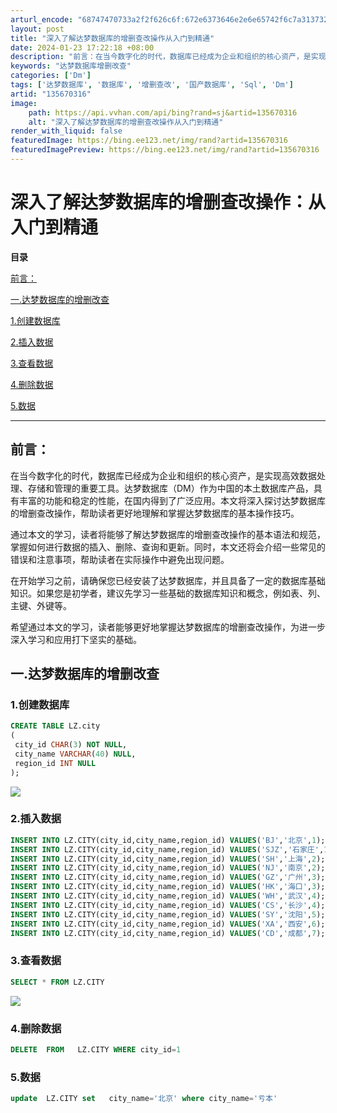 ```yaml
---
arturl_encode: "68747470733a2f2f626c6f:672e6373646e2e6e65742f6c7a31373236373836313135372f:61727469636c652f64657461696c732f313335363730333136"
layout: post
title: "深入了解达梦数据库的增删查改操作从入门到精通"
date: 2024-01-23 17:22:18 +08:00
description: "前言：在当今数字化的时代，数据库已经成为企业和组织的核心资产，是实现高效数据处理、存储和管理的重要工"
keywords: "达梦数据库增删改查"
categories: ['Dm']
tags: ['达梦数据库', '数据库', '增删查改', '国产数据库', 'Sql', 'Dm']
artid: "135670316"
image:
    path: https://api.vvhan.com/api/bing?rand=sj&artid=135670316
    alt: "深入了解达梦数据库的增删查改操作从入门到精通"
render_with_liquid: false
featuredImage: https://bing.ee123.net/img/rand?artid=135670316
featuredImagePreview: https://bing.ee123.net/img/rand?artid=135670316
---
```


# 深入了解达梦数据库的增删查改操作：从入门到精通

**目录**

[前言：](#%E5%89%8D%E8%A8%80%EF%BC%9A)

[一.达梦数据库的增删改查](#%E4%B8%80.%E8%BE%BE%E6%A2%A6%E6%95%B0%E6%8D%AE%E5%BA%93%E7%9A%84%E5%A2%9E%E5%88%A0%E6%94%B9%E6%9F%A5)

[1.创建数据库](#1.%E5%88%9B%E5%BB%BA%E6%95%B0%E6%8D%AE%E5%BA%93)

[2.插入数据](#2.%E6%8F%92%E5%85%A5%E6%95%B0%E6%8D%AE)

[3.查看数据](#3.%E6%9F%A5%E7%9C%8B%E6%95%B0%E6%8D%AE)

[4.删除数据](#4.%E5%88%A0%E9%99%A4%E6%95%B0%E6%8D%AE)

[5.数据](#5.%E6%95%B0%E6%8D%AE)

---

## 前言：

在当今数字化的时代，数据库已经成为企业和组织的核心资产，是实现高效数据处理、存储和管理的重要工具。达梦数据库（DM）作为中国的本土数据库产品，具有丰富的功能和稳定的性能，在国内得到了广泛应用。本文将深入探讨达梦数据库的增删查改操作，帮助读者更好地理解和掌握达梦数据库的基本操作技巧。

通过本文的学习，读者将能够了解达梦数据库的增删查改操作的基本语法和规范，掌握如何进行数据的插入、删除、查询和更新。同时，本文还将会介绍一些常见的错误和注意事项，帮助读者在实际操作中避免出现问题。

在开始学习之前，请确保您已经安装了达梦数据库，并且具备了一定的数据库基础知识。如果您是初学者，建议先学习一些基础的数据库知识和概念，例如表、列、主键、外键等。

希望通过本文的学习，读者能够更好地掌握达梦数据库的增删查改操作，为进一步深入学习和应用打下坚实的基础。

## 一.达梦数据库的增删改查

### 1.创建数据库

```sql
CREATE TABLE LZ.city
(
 city_id CHAR(3) NOT NULL,
 city_name VARCHAR(40) NULL,
 region_id INT NULL
);
```

![](https://i-blog.csdnimg.cn/blog_migrate/4f79153840636b8c6ecc64fdb615ae59.png)

### 2.插入数据

```sql
INSERT INTO LZ.CITY(city_id,city_name,region_id) VALUES('BJ','北京',1);
INSERT INTO LZ.CITY(city_id,city_name,region_id) VALUES('SJZ','石家庄',1);
INSERT INTO LZ.CITY(city_id,city_name,region_id) VALUES('SH','上海',2);
INSERT INTO LZ.CITY(city_id,city_name,region_id) VALUES('NJ','南京',2);
INSERT INTO LZ.CITY(city_id,city_name,region_id) VALUES('GZ','广州',3);
INSERT INTO LZ.CITY(city_id,city_name,region_id) VALUES('HK','海口',3);
INSERT INTO LZ.CITY(city_id,city_name,region_id) VALUES('WH','武汉',4);
INSERT INTO LZ.CITY(city_id,city_name,region_id) VALUES('CS','长沙',4);
INSERT INTO LZ.CITY(city_id,city_name,region_id) VALUES('SY','沈阳',5);
INSERT INTO LZ.CITY(city_id,city_name,region_id) VALUES('XA','西安',6);
INSERT INTO LZ.CITY(city_id,city_name,region_id) VALUES('CD','成都',7);
```

### 3.查看数据

```sql
SELECT * FROM LZ.CITY
```

![](https://i-blog.csdnimg.cn/blog_migrate/435a7efb313b19e9483b695f11cf2c5d.png)

### 4.删除数据

```sql
DELETE  FROM   LZ.CITY WHERE city_id=1

```

### 5.数据

```sql
update  LZ.CITY set   city_name='北京' where city_name='亏本'
```